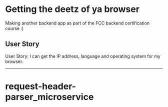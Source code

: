 
Getting the deetz of ya browser
==========================

Making another backend app as part of the FCC backend certification course :)


User Story
------------

User Story: I can get the IP address, language and operating system for my browser.

-------------------

# request-header-parser_microservice
